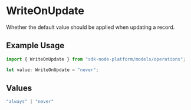 # WriteOnUpdate

Whether the default value should be applied when updating a record.

## Example Usage

```typescript
import { WriteOnUpdate } from "sdk-node-platform/models/operations";

let value: WriteOnUpdate = "never";
```

## Values

```typescript
"always" | "never"
```